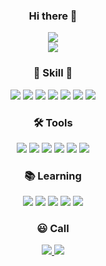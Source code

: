 <h3 align='center'>Hi there 👋</h3>
<p align='center'>
  <a href="https://github.com/anuraghazra/github-readme-stats">
    <img src=![Anurag's GitHub stats](https://github-readme-stats.vercel.app/api?username=lyutvs&theme=dark&show_icons=true)/>
  </a>
  <br>
  <img src="http://mazassumnida.wtf/api/v2/generate_badge?boj=lyutvs"/>
</p>

<h3 align='center'>🔨 Skill 🔧</h3>

<p align='center'>
  <img src="https://img.shields.io/badge/C-A8B9CC?style=flat-square&logo=C&logoColor=white"/>
    <img src="https://img.shields.io/badge/Python-3776AB?style=flat-square&logo=Python&logoColor=white"/>
  <img src="https://img.shields.io/badge/Java-007396?style=flat-square&logo=Java&logoColor=white"/>
  <img src="https://img.shields.io/badge/Spring Boot-6DB33F?style=flat-square&logo=Spring&logoColor=white"/>
  <img src="https://img.shields.io/badge/MySQL-4479A1?style=flat-square&logo=MySQL&logoColor=white"/>
  <img src="https://img.shields.io/badge/GitHub Actions-2088FF?style=flat-square&logo=GitHub-Actions&logoColor=white"/>
  <img src="https://img.shields.io/badge/Amazon AWS-232F3E?style=flat-square&logo=Amazon-AWS&logoColor=white"/>
<h3 align='center'>🛠️ Tools</h3>

<p align='center'>
  <img src="https://img.shields.io/badge/IntelliJ IDEA-000000?style=flat-square&logo=IntelliJ-IDEA&logoColor=white"/>
  <img src="https://img.shields.io/badge/PyCharm-000000?style=flat-square&logo=PyCharm&logoColor=white"/>
  <img src="https://img.shields.io/badge/Visual Studio Code-007ACC?style=flat-square&logo=Visual-Studio-Code&logoColor=white"/>
  <img src="https://img.shields.io/badge/Notion-000000?style=flat-square&logo=Notion&logoColor=white"/>
  <img src="https://img.shields.io/badge/Postman-FF6C37?style=flat-square&logo=Postman&logoColor=white"/>
  <img src="https://img.shields.io/badge/GitKraken-179287?style=flat-square&logo=GitKraken&logoColor=white"/>
  
  <h3 align='center'>📚 Learning</h3>

<p align='center'>
  <img src="https://img.shields.io/badge/Java-007396?style=flat-square&logo=Java&logoColor=white"/>
  <img src="https://img.shields.io/badge/C-A8B9CC?style=flat-square&logo=C&logoColor=white"/>
  <img src="https://img.shields.io/badge/Spring Boot-6DB33F?style=flat-square&logo=Spring&logoColor=white"/>
  <img src="https://img.shields.io/badge/MySQL-4479A1?style=flat-square&logo=MySQL&logoColor=white"/>
  <img src="https://img.shields.io/badge/Amazon AWS-232F3E?style=flat-square&logo=Amazon-AWS&logoColor=white"/>
<h3 align='center'>😃 Call</h3>

<p align='center'>
<p align='center'>
  <a href="mailto:lyutvs@gmail.com" target="_blank">
      <img src="https://img.shields.io/badge/Gmail-EA4335?style=flat-square&logo=Gmail&logoColor=white"/>
  </a>
  <a href="https://www.notion.so/sehyoun05/SEHYOUN-98a343a40a19416997ff537b471f50a0" target="_blank">  <img src="https://img.shields.io/badge/Notion-000000?style=flat-square&logo=Notion&logoColor=white"/>
</a>

  
  

